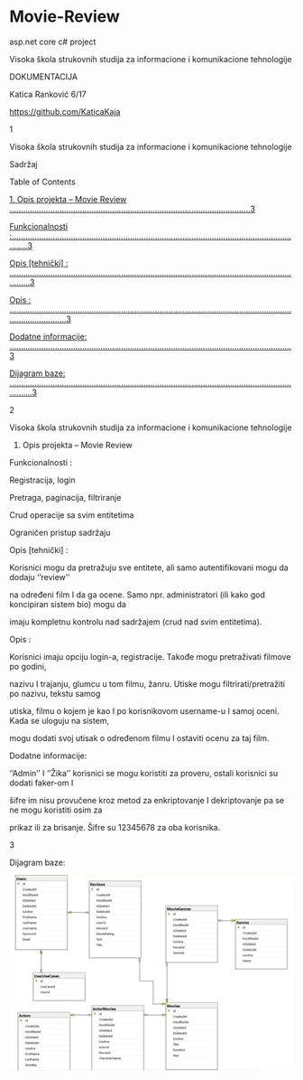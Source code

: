 # Movie-Review
asp.net core c# project


Visoka škola strukovnih studija za informacione i komunikacione tehnologije

DOKUMENTACIJA

Katica Ranković 6/17

<https://github.com/KaticaKaja>

1





Visoka škola strukovnih studija za informacione i komunikacione tehnologije

Sadržaj

Table of Contents

[1.](#br3)[ ](#br3)[Opis](#br3)[ ](#br3)[projekta](#br3)[ ](#br3)[–](#br3)[ ](#br3)[Movie](#br3)[ ](#br3)[Review](#br3)[ ](#br3)[..........................................................................................................3](#br3)

[Funkcionalnosti](#br3)[ ](#br3)[:...................................................................................................................................3](#br3)

[Opis](#br3)[ ](#br3)[\[tehnički\]](#br3)[ ](#br3)[:](#br3)[ ](#br3)[.....................................................................................................................................3](#br3)

[Opis](#br3)[ ](#br3)[:](#br3)[ ](#br3)[.....................................................................................................................................................3](#br3)

[Dodatne](#br3)[ ](#br3)[informacije:](#br3)[ ](#br3)[............................................................................................................................3](#br3)

[Dijagram](#br3)[ ](#br3)[baze:](#br3)[ ](#br3)[......................................................................................................................................3](#br3)

2





Visoka škola strukovnih studija za informacione i komunikacione tehnologije

1. Opis projekta – Movie Review

Funkcionalnosti :

Registracija, login

Pretraga, paginacija, filtriranje

Crud operacije sa svim entitetima

Ograničen pristup sadržaju

Opis [tehnički] :

Korisnici mogu da pretražuju sve entitete, ali samo autentifikovani mogu da dodaju ‘’review’’

na određeni film I da ga ocene. Samo npr. administratori (ili kako god koncipiran sistem bio) mogu da

imaju kompletnu kontrolu nad sadržajem (crud nad svim entitetima).

Opis :

Korisnici imaju opciju login-a, registracije. Takođe mogu pretraživati filmove po godini,

nazivu I trajanju, glumcu u tom filmu, žanru. Utiske mogu filtrirati/pretražiti po nazivu, tekstu samog

utiska, filmu o kojem je kao I po korisnikovom username-u I samoj oceni. Kada se uloguju na sistem,

mogu dodati svoj utisak o određenom filmu I ostaviti ocenu za taj film.

Dodatne informacije:

‘’Admin’’ I ‘’Žika’’ korisnici se mogu koristiti za proveru, ostali korisnici su dodati faker-om I

šifre im nisu provučene kroz metod za enkriptovanje I dekriptovanje pa se ne mogu koristiti osim za

prikaz ili za brisanje. Šifre su 12345678 za oba korisnika.

3

Dijagram baze:

![dijagram baze](https://github.com/KaticaKaja/Movie-Review/blob/master/baza.png)

